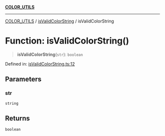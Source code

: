 [**COLOR_UTILS**](../../README.md)

***

[COLOR_UTILS](../../README.md) / [isValidColorString](../README.md) / isValidColorString

# Function: isValidColorString()

> **isValidColorString**(`str`): `boolean`

Defined in: [isValidColorString.ts:12](https://github.com/dailker/everyutil/blob/26e2bb73429918cf0d08899e9efd90b82a42c92e/src/color/isValidColorString.ts#L12)

## Parameters

### str

`string`

## Returns

`boolean`
